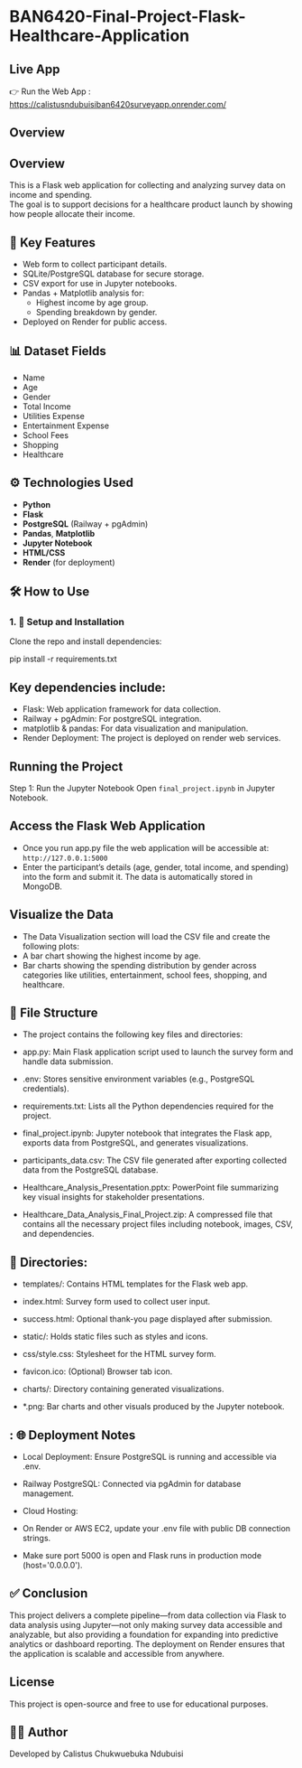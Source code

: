 # BAN6420-Final-Project-Flask-Healthcare-Application

## Live App
👉 Run the Web App : https://calistusndubuisiban6420surveyapp.onrender.com/


## Overview
## Overview
This is a Flask web application for collecting and analyzing survey data on income and spending.  
The goal is to support decisions for a healthcare product launch by showing how people allocate their income.


## 🚀 Key Features

- Web form to collect participant details.
- SQLite/PostgreSQL database for secure storage.
- CSV export for use in Jupyter notebooks.
- Pandas + Matplotlib analysis for:
  - Highest income by age group.
  - Spending breakdown by gender.
- Deployed on Render for public access.


## 📊 Dataset Fields

- Name  
- Age  
- Gender  
- Total Income  
- Utilities Expense  
- Entertainment Expense  
- School Fees  
- Shopping  
- Healthcare  

## ⚙️ Technologies Used

- **Python**
- **Flask**
- **PostgreSQL** (Railway + pgAdmin)
- **Pandas**, **Matplotlib**
- **Jupyter Notebook**
- **HTML/CSS**
- **Render**  (for deployment)

## 🛠️ How to Use

### 1. 🔧 Setup and Installation

Clone the repo and install dependencies:

pip install -r requirements.txt

## Key dependencies include:
- Flask: Web application framework for data collection.
- Railway + pgAdmin: For postgreSQL integration.
- matplotlib & pandas: For data visualization and manipulation.
- Render Deployment: The project is deployed on render web services.

##  Running the Project
Step 1: Run the Jupyter Notebook
Open `final_project.ipynb` in Jupyter Notebook.

## Access the Flask Web Application
- Once you run app.py file the web application will be accessible at:
`http://127.0.0.1:5000`
- Enter the participant’s details (age, gender, total income, and spending) into the form and submit it. The data is automatically stored in MongoDB.


## Visualize the Data
- The Data Visualization section will load the CSV file and create the following plots:
- A bar chart showing the highest income by age.
- Bar charts showing the spending distribution by gender across categories like utilities, entertainment, school fees, shopping, and healthcare.


## 📁 File Structure
- The project contains the following key files and directories:

- app.py: Main Flask application script used to launch the survey form and handle data submission.

- .env: Stores sensitive environment variables (e.g., PostgreSQL credentials).

- requirements.txt: Lists all the Python dependencies required for the project.

- final_project.ipynb: Jupyter notebook that integrates the Flask app, exports data from PostgreSQL, and generates visualizations.

- participants_data.csv: The CSV file generated after exporting collected data from the PostgreSQL database.

- Healthcare_Analysis_Presentation.pptx: PowerPoint file summarizing key visual insights for stakeholder presentations.

- Healthcare_Data_Analysis_Final_Project.zip: A compressed file that contains all the necessary project files including notebook, images, CSV, and dependencies.

## 📂 Directories:
- templates/: Contains HTML templates for the Flask web app.

- index.html: Survey form used to collect user input.

- success.html: Optional thank-you page displayed after submission.

- static/: Holds static files such as styles and icons.

- css/style.css: Stylesheet for the HTML survey form.

- favicon.ico: (Optional) Browser tab icon.

- charts/: Directory containing generated visualizations.

- *.png: Bar charts and other visuals produced by the Jupyter notebook.

## : 🌐 Deployment Notes
- Local Deployment: Ensure PostgreSQL is running and accessible via .env.

- Railway PostgreSQL: Connected via pgAdmin for database management.

- Cloud Hosting:

- On Render or AWS EC2, update your .env file with public DB connection strings.

- Make sure port 5000 is open and Flask runs in production mode (host='0.0.0.0').


## ✅ Conclusion
This project delivers a complete pipeline—from data collection via Flask to data analysis using Jupyter—not only making survey data accessible and analyzable, but also providing a foundation for expanding into predictive analytics or dashboard reporting. The deployment on Render ensures that the application is scalable and accessible from anywhere.



## License
This project is open-source and free to use for educational purposes.

## 👨‍💻 Author
Developed by Calistus Chukwuebuka Ndubuisi
